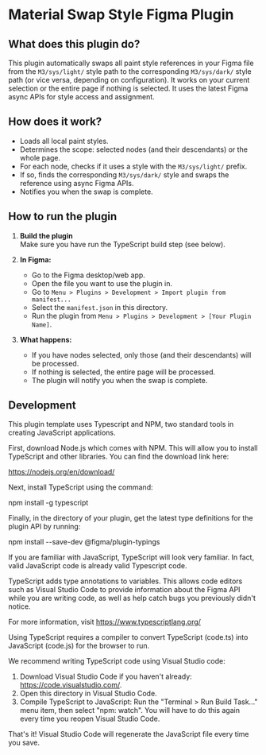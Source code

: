 # Material Swap Style Figma Plugin

## What does this plugin do?

This plugin automatically swaps all paint style references in your Figma file from the `M3/sys/light/` style path to the corresponding `M3/sys/dark/` style path (or vice versa, depending on configuration). It works on your current selection or the entire page if nothing is selected. It uses the latest Figma async APIs for style access and assignment.

## How does it work?

- Loads all local paint styles.
- Determines the scope: selected nodes (and their descendants) or the whole page.
- For each node, checks if it uses a style with the `M3/sys/light/` prefix.
- If so, finds the corresponding `M3/sys/dark/` style and swaps the reference using async Figma APIs.
- Notifies you when the swap is complete.

## How to run the plugin

1. **Build the plugin**  
   Make sure you have run the TypeScript build step (see below).

2. **In Figma:**  
   - Go to the Figma desktop/web app.
   - Open the file you want to use the plugin in.
   - Go to `Menu > Plugins > Development > Import plugin from manifest...`
   - Select the `manifest.json` in this directory.
   - Run the plugin from `Menu > Plugins > Development > [Your Plugin Name]`.

3. **What happens:**  
   - If you have nodes selected, only those (and their descendants) will be processed.
   - If nothing is selected, the entire page will be processed.
   - The plugin will notify you when the swap is complete.

## Development

This plugin template uses Typescript and NPM, two standard tools in creating JavaScript applications.

First, download Node.js which comes with NPM. This will allow you to install TypeScript and other
libraries. You can find the download link here:

  https://nodejs.org/en/download/

Next, install TypeScript using the command:

  npm install -g typescript

Finally, in the directory of your plugin, get the latest type definitions for the plugin API by running:

  npm install --save-dev @figma/plugin-typings

If you are familiar with JavaScript, TypeScript will look very familiar. In fact, valid JavaScript code
is already valid Typescript code.

TypeScript adds type annotations to variables. This allows code editors such as Visual Studio Code
to provide information about the Figma API while you are writing code, as well as help catch bugs
you previously didn't notice.

For more information, visit https://www.typescriptlang.org/

Using TypeScript requires a compiler to convert TypeScript (code.ts) into JavaScript (code.js)
for the browser to run.

We recommend writing TypeScript code using Visual Studio code:

1. Download Visual Studio Code if you haven't already: https://code.visualstudio.com/.
2. Open this directory in Visual Studio Code.
3. Compile TypeScript to JavaScript: Run the "Terminal > Run Build Task..." menu item,
    then select "npm: watch". You will have to do this again every time
    you reopen Visual Studio Code.

That's it! Visual Studio Code will regenerate the JavaScript file every time you save.
